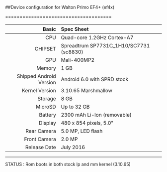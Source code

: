 ##Device configuration for Walton Primo EF4+ (ef4x)

=====================================

Basic   | Spec Sheet
-------:|:-------------------------
CPU     | Quad-core 1.2GHz Cortex-A7
CHIPSET | Spreadtrum SP7731C_1H10/SC7731 (sc8830)
GPU     | Mali-400MP2
Memory  | 1 GB
Shipped Android Version | Android 6.0 with SPRD stock
Kernel Version | 3.10.65 Marshmallow
Storage | 8 GB
MicroSD | Up to 32 GB
Battery | 2300 mAh Li-Ion (removable)
Display | 480 x 854 pixels, 5.0"
Rear Camera  | 5.0 MP, LED flash
Front Camera | 2.0 MP
Release Date | July 2016

---
STATUS : Rom boots in both stock lp and mm kernel (3.10.65)


